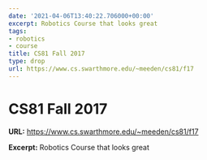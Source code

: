 ```yaml
---
date: '2021-04-06T13:40:22.706000+00:00'
excerpt: Robotics Course that looks great
tags:
- robotics
- course
title: CS81 Fall 2017
type: drop
url: https://www.cs.swarthmore.edu/~meeden/cs81/f17
---
```


# CS81 Fall 2017

**URL:** https://www.cs.swarthmore.edu/~meeden/cs81/f17

**Excerpt:** Robotics Course that looks great
